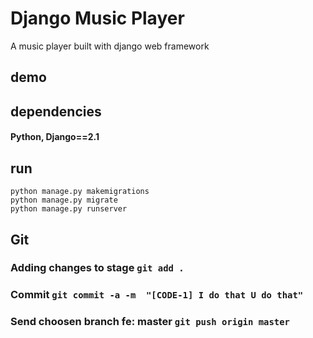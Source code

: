 # Django Music Player

A music player built with django web framework



## demo 


## dependencies
#### Python, Django==2.1

## run 

```
python manage.py makemigrations
python manage.py migrate
python manage.py runserver
```

## Git
### Adding changes to stage `git add .`
### Commit `git commit -a -m  "[CODE-1] I do that U do that"`
### Send choosen branch fe: master `git push origin master`
